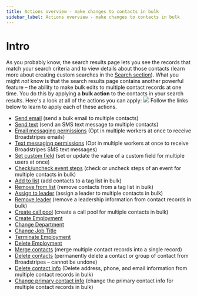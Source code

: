 ```yaml
---
title: Actions overview - make changes to contacts in bulk
sidebar_label: Actions overview - make changes to contacts in bulk
---
```


# Intro
As you probably know, the search results page lets you see the records that match your search criteria and to view details about those contacts (learn more about creating custom searches in the [Search section](../search/index.md)).
What you might _not_ know is that the search results page contains another powerful feature – the ability to make bulk edits to multiple contact records at one time. You do this by applying a **bulk action** to the contacts in your search results.
Here's a look at all of the actions you can apply:
![](/img/viewing-search-results-and-edit/BulkActionsMenuComplete2025.png)
Follow the links below to learn to apply each of these actions.
- [Send email](../viewing-search-results-and-edit/bulk-actions/bulk-actions-send-email.md) (send a bulk email to multiple contacts)
- [Send text](../viewing-search-results-and-edit/send-sms-text-message.md) (send an SMS text message to multiple contacts)
- [Email messaging permissions](../viewing-search-results-and-edit/text-messaging-opted-in-permissions.md) (Opt in multiple workers at once to receive Broadstripes emails)
- [Text messaging permissions](../viewing-search-results-and-edit/text-messaging-opted-in-permissions.md) (Opt in multiple workers at once to receive Broadstripes SMS text messages)
- [Set custom field](../viewing-search-results-and-edit/set-update-custom-field.md) (set or update the value of a custom field for multiple users at once)
- [Check/uncheck event steps](../viewing-search-results-and-edit/assign-event-steps.md) (check or uncheck steps of an event for multiple contacts in bulk)
- [Add to list](../viewing-search-results-and-edit/list.md) (add contacts to a tag list in bulk)
- [Remove from list](../viewing-search-results-and-edit/list.md) (remove contacts from a tag list in bulk)
- [Assign to leader](../viewing-search-results-and-edit/assign-leader-remove-leader.md) (assign a leader to multiple contacts in bulk)
- [Remove leader](../viewing-search-results-and-edit/assign-leader-remove-leader.md) (remove a leadership information from contact records in bulk)
- [Create call pool](../viewing-search-results-and-edit/create-call-pool.md) (create a call pool for multiple contacts in bulk)
- [Create Employment](../viewing-search-results-and-edit/employment-department-job-title-create-change-terminate-delete.md)
- [Change Department](../viewing-search-results-and-edit/employment-department-job-title-create-change-terminate-delete.md)
- [Change Job Title](../viewing-search-results-and-edit/employment-department-job-title-create-change-terminate-delete.md)
- [Terminate Employment](../viewing-search-results-and-edit/employment-department-job-title-create-change-terminate-delete.md)
- [Delete Employment](../viewing-search-results-and-edit/employment-department-job-title-create-change-terminate-delete.md)
- [Merge contacts](../viewing-search-results-and-edit/merge-contacts.md) (merge multiple contact records into a single record)
- [Delete contacts](../viewing-search-results-and-edit/delete-contacts.md) (permanently delete a contact or group of contact from Broadstripes – cannot be undone)
- [Delete contact info](../viewing-search-results-and-edit/delete-contact-info.md) (Delete address, phone, and email information from multiple contact records in bulk)
- [Change primary contact info](../viewing-search-results-and-edit/change-primary-contact-info.md) (change the primary contact info for multiple contact records in bulk)